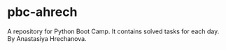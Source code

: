 # pbc-ahrech
A repository for Python Boot Camp.
It contains solved tasks for each day.
By Anastasiya Hrechanova.
